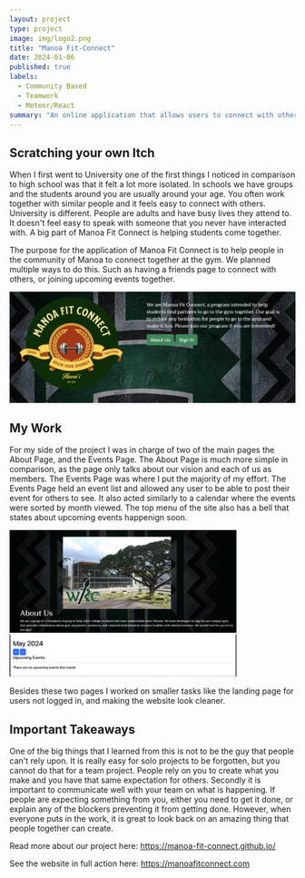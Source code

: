 ```yaml
---
layout: project
type: project
image: img/logo2.png
title: "Manoa Fit-Connect"
date: 2024-01-06
published: true
labels:
  - Community Based
  - Teamwork
  - Meteor/React
summary: "An online application that allows users to connect with others to stay fit."
---
```



## Scratching your own Itch

When I first went to University one of the first things I noticed in comparison to high school was that it felt a lot more isolated. In schools we have groups and the students around you are usually around your age. You often work together with similar people and it feels easy to connect with others. University is different. People are adults and have busy lives they attend to. It doesn't feel easy to speak with someone that you never have interacted with. A big part of Manoa Fit Connect is helping students come together.


The purpose for the application of Manoa Fit Connect is to help people in the community of Manoa to connect together at the gym. We planned multiple ways to do this. Such as having a friends page to connect with others, or joining upcoming events together. 

<img width="600px" class="w3-round" src="../img/mfc0.png">


## My Work

For my side of the project I was in charge of two of the main pages the About Page, and the Events Page. The About Page is much more simple in comparison, as the page only talks about our vision and each of us as members. The Events Page was where I put the majority of my effort. The Events Page held an event list and allowed any user to be able to post their event for others to see. It also acted similarly to a calendar where the events were sorted by month viewed. The top menu of the site also has a bell that states about upcoming events happenign soon.

<img width="400px" class="w3-round" src="../img/mfc1.png">

<img width="400px" class="w3-round" src="../img/mfc2.png">

Besides these two pages I worked on smaller tasks like the landing page for users not logged in, and making the website look cleaner.


## Important Takeaways

One of the big things that I learned from this is not to be the guy that people can't rely upon. It is really easy for solo projects to be forgotten, but you cannot do that for a team project. People rely on you to create what you make and you have that same expectation for others. Secondly it is important to communicate well with your team on what is happening. If people are expecting something from you, either you need to get it done, or explain any of the blockers preventing it from getting done. However, when everyone puts in the work, it is great to look back on an amazing thing that people together can create.

Read more about our project here: https://manoa-fit-connect.github.io/

See the website in full action here: https://manoafitconnect.com


